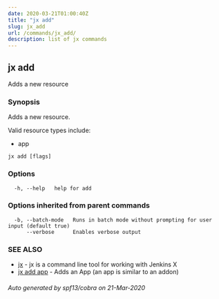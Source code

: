 ```yaml
---
date: 2020-03-21T01:00:40Z
title: "jx add"
slug: jx_add
url: /commands/jx_add/
description: list of jx commands
---
```

## jx add

Adds a new resource

### Synopsis

Adds a new resource.
  
  Valid resource types include:
  
  * app

```
jx add [flags]
```

### Options

```
  -h, --help   help for add
```

### Options inherited from parent commands

```
  -b, --batch-mode   Runs in batch mode without prompting for user input (default true)
      --verbose      Enables verbose output
```

### SEE ALSO

* [jx](/commands/jx/)	 - jx is a command line tool for working with Jenkins X
* [jx add app](/commands/jx_add_app/)	 - Adds an App (an app is similar to an addon)

###### Auto generated by spf13/cobra on 21-Mar-2020
